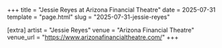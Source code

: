 +++
title = "Jessie Reyes at Arizona Financial Theatre"
date = 2025-07-31
template = "page.html"
slug = "2025-07-31-jessie-reyes"

[extra]
artist = "Jessie Reyes"
venue = "Arizona Financial Theatre"
venue_url = "https://www.arizonafinancialtheatre.com/"
+++
